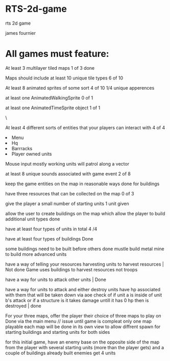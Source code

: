# RTS-2d-game
rts 2d game
<p>james fournier</p>
<h1>All games must feature:</h1>
<p>At least 3 multilayer tiled maps 1 of 3 done</p>
<p>Maps should include at least 10 unique tile types 6 of 10</p>
<p>At least 8 animated sprites of some sort 4 of 10 1/4 unique apperences</p>
<p>at least one AnimatedWalkingSprite 0 of 1</p>
<p>at least one AnimatedTimeSprite object 1 of 1</p>\
<p>At least 4 different sorts of entities that your players can interact with 4 of 4</p>
<li>Menu</li>
<li>Hq</li>
<li>Barrracks</li>
<li>Player owned units</li>
<p>Mouse input mostly working  units will patrol along a vector</p>
<p>at least 8 unique sounds associated with game event 2 of 8</p>
<p>keep the game entities on the map in reasonable ways done for buildings</p>
<p>have three resources that can be collected on the map 0 of 3</p>
<p>give the player a small number of starting units  1 unit given</p>
<p>allow the user to create buildings on the map which allow the player to build additional unit types done</p>
<p>have at least four types of units in total 4 /4</p>
<p>have at least four types of buildings Done</p>
<p>some buildings need to be built before others done mustle build metal mine to build more advanced units</p>
<p>have a way of telling your resources harvesting units to harvest resources | Not done Game uses buildings to harvest resources not troops</p>
<p>have a way for units to attack other units | Done</p>
<p>have a way for units to attack and either destroy units have hp associated with them that will be taken down via aoe check of if unit a is inside of unit b's attack or if a structure is it takes damage untill it has 0 hp then is destroyed | done</p>
<p>For your three maps, offer the player their choice of three maps to play on Done via the main menu // issue until game is compleat only one map playable each map will be done in its own view to allow diffrent spawn for starting buildings and starting units for both sides</p>
<p>for this initial game, have an enemy base on the opposite side of the map from the player with several starting units (more than the player gets) and a couple of buildings already built enemies get 4 units</p>
